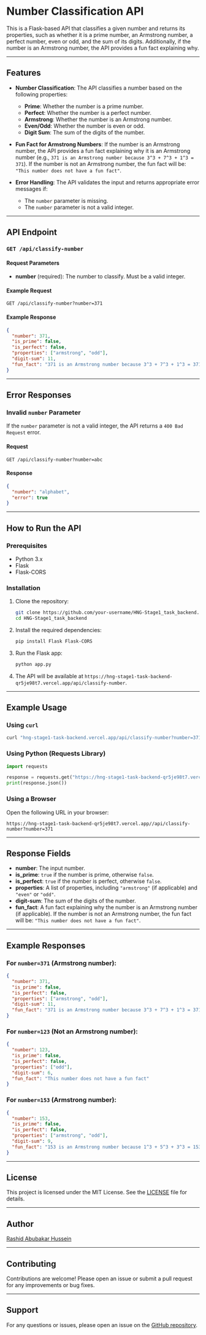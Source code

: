 # Number Classification API

This is a Flask-based API that classifies a given number and returns its properties, such as whether it is a prime number, an Armstrong number, a perfect number, even or odd, and the sum of its digits. Additionally, if the number is an Armstrong number, the API provides a fun fact explaining why.

---

## Features

- **Number Classification**: The API classifies a number based on the following properties:
  - **Prime**: Whether the number is a prime number.
  - **Perfect**: Whether the number is a perfect number.
  - **Armstrong**: Whether the number is an Armstrong number.
  - **Even/Odd**: Whether the number is even or odd.
  - **Digit Sum**: The sum of the digits of the number.

- **Fun Fact for Armstrong Numbers**: If the number is an Armstrong number, the API provides a fun fact explaining why it is an Armstrong number (e.g., `371 is an Armstrong number because 3^3 + 7^3 + 1^3 = 371`). If the number is not an Armstrong number, the fun fact will be: `"This number does not have a fun fact"`.

- **Error Handling**: The API validates the input and returns appropriate error messages if:
  - The `number` parameter is missing.
  - The `number` parameter is not a valid integer.

---

## API Endpoint

### `GET /api/classify-number`

#### Request Parameters
- **number** (required): The number to classify. Must be a valid integer.

#### Example Request
```
GET /api/classify-number?number=371
```

#### Example Response
```json
{
  "number": 371,
  "is_prime": false,
  "is_perfect": false,
  "properties": ["armstrong", "odd"],
  "digit-sum": 11,
  "fun_fact": "371 is an Armstrong number because 3^3 + 7^3 + 1^3 = 371"
}
```

---

## Error Responses

### Invalid `number` Parameter
If the `number` parameter is not a valid integer, the API returns a `400 Bad Request` error.

#### Request
```
GET /api/classify-number?number=abc
```

#### Response
```json
{
  "number": "alphabet",
  "error": true
}
```

---

## How to Run the API

### Prerequisites
- Python 3.x
- Flask
- Flask-CORS

### Installation
1. Clone the repository:
   ```bash
   git clone https://github.com/your-username/HNG-Stage1_task_backend.git
   cd HNG-Stage1_task_backend
   ```

2. Install the required dependencies:
   ```bash
   pip install Flask Flask-CORS
   ```

3. Run the Flask app:
   ```bash
   python app.py
   ```

4. The API will be available at `https://hng-stage1-task-backend-qr5je98t7.vercel.app/api/classify-number`.

---

## Example Usage

### Using `curl`
```bash
curl "hng-stage1-task-backend.vercel.app/api/classify-number?number=371"
```

### Using Python (Requests Library)
```python
import requests

response = requests.get("https://hng-stage1-task-backend-qr5je98t7.vercel.app/api/classify-number", params={"number": 371})
print(response.json())
```

### Using a Browser
Open the following URL in your browser:
```
https://hng-stage1-task-backend-qr5je98t7.vercel.app//api/classify-number?number=371
```

---

## Response Fields

- **number**: The input number.
- **is_prime**: `true` if the number is prime, otherwise `false`.
- **is_perfect**: `true` if the number is perfect, otherwise `false`.
- **properties**: A list of properties, including `"armstrong"` (if applicable) and `"even"` or `"odd"`.
- **digit-sum**: The sum of the digits of the number.
- **fun_fact**: A fun fact explaining why the number is an Armstrong number (if applicable). If the number is not an Armstrong number, the fun fact will be: `"This number does not have a fun fact"`.

---

## Example Responses

### For `number=371` (Armstrong number):
```json
{
  "number": 371,
  "is_prime": false,
  "is_perfect": false,
  "properties": ["armstrong", "odd"],
  "digit-sum": 11,
  "fun_fact": "371 is an Armstrong number because 3^3 + 7^3 + 1^3 = 371"
}
```

### For `number=123` (Not an Armstrong number):
```json
{
  "number": 123,
  "is_prime": false,
  "is_perfect": false,
  "properties": ["odd"],
  "digit-sum": 6,
  "fun_fact": "This number does not have a fun fact"
}
```

### For `number=153` (Armstrong number):
```json
{
  "number": 153,
  "is_prime": false,
  "is_perfect": false,
  "properties": ["armstrong", "odd"],
  "digit-sum": 9,
  "fun_fact": "153 is an Armstrong number because 1^3 + 5^3 + 3^3 = 153"
}
```

---

## License

This project is licensed under the MIT License. See the [LICENSE](LICENSE) file for details.

---

## Author

[Rashid Abubakar Hussein](https://github.com/abdirashidabubakar50)

---

## Contributing

Contributions are welcome! Please open an issue or submit a pull request for any improvements or bug fixes.

---

## Support

For any questions or issues, please open an issue on the [GitHub repository](https://github.com/abdirashidabubakar50/HNG-Stage1_task_backend).